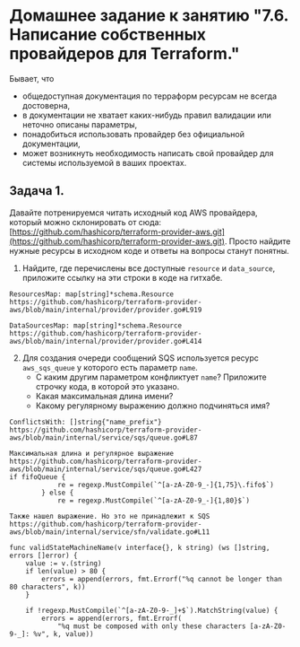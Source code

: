 # Домашнее задание к занятию "7.6. Написание собственных провайдеров для Terraform."

Бывает, что 
* общедоступная документация по терраформ ресурсам не всегда достоверна,
* в документации не хватает каких-нибудь правил валидации или неточно описаны параметры,
* понадобиться использовать провайдер без официальной документации,
* может возникнуть необходимость написать свой провайдер для системы используемой в ваших проектах.   

## Задача 1. 
Давайте потренируемся читать исходный код AWS провайдера, который можно склонировать от сюда: 
[https://github.com/hashicorp/terraform-provider-aws.git](https://github.com/hashicorp/terraform-provider-aws.git).
Просто найдите нужные ресурсы в исходном коде и ответы на вопросы станут понятны.  


1. Найдите, где перечислены все доступные `resource` и `data_source`, приложите ссылку на эти строки в коде на 
гитхабе.   
```commandline
ResourcesMap: map[string]*schema.Resource
https://github.com/hashicorp/terraform-provider-aws/blob/main/internal/provider/provider.go#L919

DataSourcesMap: map[string]*schema.Resource
https://github.com/hashicorp/terraform-provider-aws/blob/main/internal/provider/provider.go#L414
```
2. Для создания очереди сообщений SQS используется ресурс `aws_sqs_queue` у которого есть параметр `name`. 
    * С каким другим параметром конфликтует `name`? Приложите строчку кода, в которой это указано.
    * Какая максимальная длина имени? 
    * Какому регулярному выражению должно подчиняться имя? 
```commandline
ConflictsWith: []string{"name_prefix"}
https://github.com/hashicorp/terraform-provider-aws/blob/main/internal/service/sqs/queue.go#L87

Максимальная длина и регулярное выражение
https://github.com/hashicorp/terraform-provider-aws/blob/main/internal/service/sqs/queue.go#L427
if fifoQueue {
			re = regexp.MustCompile(`^[a-zA-Z0-9_-]{1,75}\.fifo$`)
		} else {
			re = regexp.MustCompile(`^[a-zA-Z0-9_-]{1,80}$`)
			
Также нашел выражение. Но это не принадлежит к SQS
https://github.com/hashicorp/terraform-provider-aws/blob/main/internal/service/sfn/validate.go#L11

func validStateMachineName(v interface{}, k string) (ws []string, errors []error) {
	value := v.(string)
	if len(value) > 80 {
		errors = append(errors, fmt.Errorf("%q cannot be longer than 80 characters", k))
	}

	if !regexp.MustCompile(`^[a-zA-Z0-9-_]+$`).MatchString(value) {
		errors = append(errors, fmt.Errorf(
			"%q must be composed with only these characters [a-zA-Z0-9-_]: %v", k, value))
```
